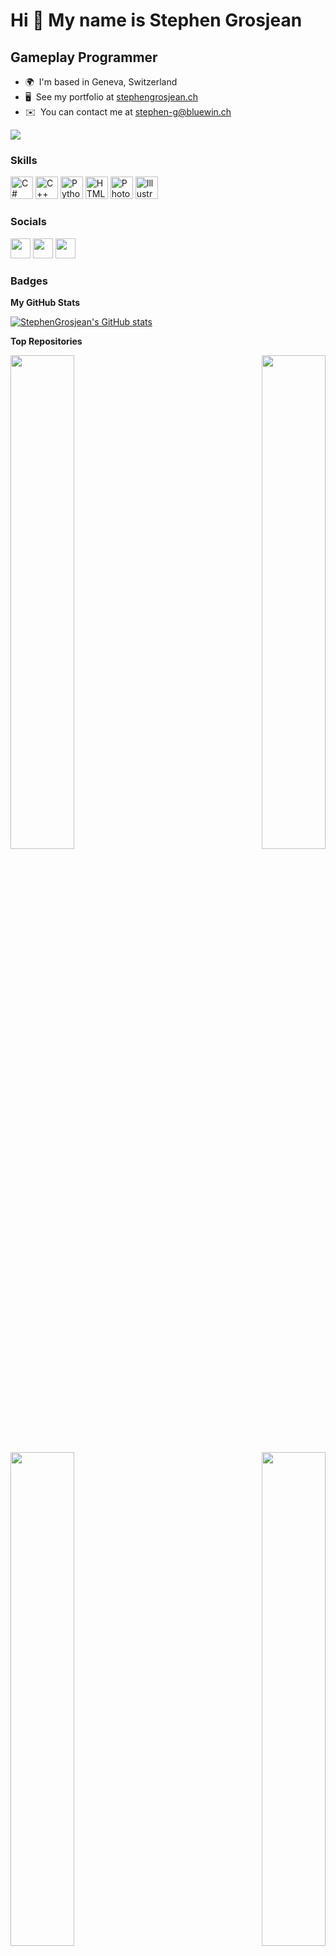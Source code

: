 Hi 👋 My name is Stephen Grosjean
=================================

Gameplay Programmer
-------------------

* 🌍  I'm based in Geneva, Switzerland
* 🖥️  See my portfolio at [stephengrosjean.ch](http://stephengrosjean.ch)
* ✉️  You can contact me at [stephen-g@bluewin.ch](mailto:stephen-g@bluewin.ch)

<a href="https://www.twitter.com/GrosjeanStephen" target="_blank" rel="noreferrer"><img
src="https://img.shields.io/twitter/follow/GrosjeanStephen?logo=twitter&style=for-the-badge&color=0891b2&labelColor=1c1917"
/></a>

### Skills

<p align="left">
<a href="https://docs.microsoft.com/en-us/dotnet/csharp/" target="_blank" rel="noreferrer"><img src="https://raw.githubusercontent.com/danielcranney/readme-generator/main/public/icons/skills/csharp-colored.svg" width="36" height="36" alt="C#" /></a>
<a href="https://docs.microsoft.com/en-us/cpp/?view=msvc-170" target="_blank" rel="noreferrer"><img src="https://raw.githubusercontent.com/danielcranney/readme-generator/main/public/icons/skills/cplusplus-colored.svg" width="36" height="36" alt="C++" /></a>
<a href="https://www.python.org/" target="_blank" rel="noreferrer"><img src="https://raw.githubusercontent.com/danielcranney/readme-generator/main/public/icons/skills/python-colored.svg" width="36" height="36" alt="Python" /></a>
<a href="https://developer.mozilla.org/en-US/docs/Glossary/HTML5" target="_blank" rel="noreferrer"><img src="https://raw.githubusercontent.com/danielcranney/readme-generator/main/public/icons/skills/html5-colored.svg" width="36" height="36" alt="HTML5" /></a>
<a href="https://www.adobe.com/uk/products/photoshop.html" target="_blank" rel="noreferrer"><img src="https://raw.githubusercontent.com/danielcranney/readme-generator/main/public/icons/skills/photoshop-colored-dark.svg" width="36" height="36" alt="Photoshop" /></a>
<a href="adobe.com/uk/products/illustrator.html" target="_blank" rel="noreferrer"><img src="https://raw.githubusercontent.com/danielcranney/readme-generator/main/public/icons/skills/illustrator-colored-dark.svg" width="36" height="36" alt="Illustrator" /></a>
</p>


### Socials

<p align="left"> <a href="https://www.github.com/StephenGrosjean" target="_blank" rel="noreferrer"><img src="https://raw.githubusercontent.com/danielcranney/readme-generator/main/public/icons/socials/github-dark.svg" width="32" height="32" /></a> <a href="https://www.linkedin.com/in/stephen-grosjean" target="_blank" rel="noreferrer"><img src="https://raw.githubusercontent.com/danielcranney/readme-generator/main/public/icons/socials/linkedin.svg" width="32" height="32" /></a> <a href="https://www.twitter.com/GrosjeanStephen" target="_blank" rel="noreferrer"><img src="https://raw.githubusercontent.com/danielcranney/readme-generator/main/public/icons/socials/twitter.svg" width="32" height="32" /></a></p>

### Badges

<b>My GitHub Stats</b>

<a href="http://www.github.com/StephenGrosjean"><img src="https://github-readme-stats.vercel.app/api?username=StephenGrosjean&show_icons=true&hide=prs,contribs&count_private=true&title_color=0891b2&text_color=ffffff&icon_color=0891b2&bg_color=1c1917&hide_border=true&show_icons=true" alt="StephenGrosjean's GitHub stats" /></a>

<b>Top Repositories</b>

<div width="100%" align="center"><a href="https://github.com/StephenGrosjean/SolarSystemGenerator" align="left"><img align="left" width="45%" src="https://github-readme-stats.vercel.app/api/pin/?username=StephenGrosjean&repo=SolarSystemGenerator&title_color=0891b2&text_color=ffffff&icon_color=0891b2&bg_color=1c1917&hide_border=true&locale=en" /></a><a href="https://github.com/StephenGrosjean/Bop_Engine" align="right"><img align="right" width="45%" src="https://github-readme-stats.vercel.app/api/pin/?username=StephenGrosjean&repo=Bop_Engine&title_color=0891b2&text_color=ffffff&icon_color=0891b2&bg_color=1c1917&hide_border=true&locale=en" /></a></div>
<div width="100%" align="center"><a href="https://github.com/StephenGrosjean/Unity_MapEditor_2D" align="left"><img align="left" width="45%" src="https://github-readme-stats.vercel.app/api/pin/?username=StephenGrosjean&repo=Unity_MapEditor_2D&title_color=0891b2&text_color=ffffff&icon_color=0891b2&bg_color=1c1917&hide_border=true&locale=en" /></a><a href="https://github.com/StephenGrosjean/Unity_SimpleLevelManager" align="right"><img align="right" width="45%" src="https://github-readme-stats.vercel.app/api/pin/?username=StephenGrosjean&repo=Unity_SimpleLevelManager&title_color=0891b2&text_color=ffffff&icon_color=0891b2&bg_color=1c1917&hide_border=true&locale=en" /></a></div>
